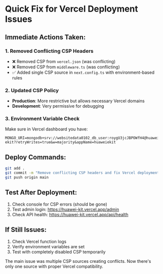 # Quick Fix for Vercel Deployment Issues

## Immediate Actions Taken:

### 1. Removed Conflicting CSP Headers
- ❌ Removed CSP from `vercel.json` (was conflicting)
- ❌ Removed CSP from `middleware.ts` (was conflicting)  
- ✅ Added single CSP source in `next.config.ts` with environment-based rules

### 2. Updated CSP Policy
- **Production**: More restrictive but allows necessary Vercel domains
- **Development**: Very permissive for debugging

### 3. Environment Variable Check
Make sure in Vercel dashboard you have:
```
MONGO_URI=mongodb+srv://websitedata0102_db_user:roygU3jcJBPOWfH4@huaweiekit.ascs3fq.mongodb.net/Huawei-ekit?retryWrites=true&w=majority&appName=huaweiekit
```

## Deploy Commands:
```bash
git add .
git commit -m "Remove conflicting CSP headers and fix Vercel deployment"
git push origin main
```

## Test After Deployment:
1. Check console for CSP errors (should be gone)
2. Test admin login: https://huawei-kit.vercel.app/admin
3. Check API health: https://huawei-kit.vercel.app/api/health

## If Still Issues:
1. Check Vercel function logs
2. Verify environment variables are set
3. Test with completely disabled CSP temporarily

The main issue was multiple CSP sources creating conflicts. Now there's only one source with proper Vercel compatibility.